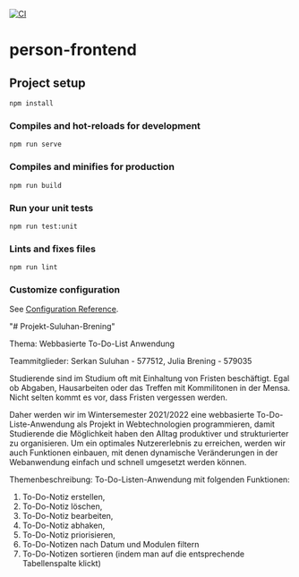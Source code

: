 [![CI](https://github.com/Serkan11111/WEBTECH_WS-21-22_Brening_Suluhan_frontend/actions/workflows/ci.yml/badge.svg)](https://github.com/Serkan11111/WEBTECH_WS-21-22_Brening_Suluhan_frontend/actions/workflows/ci.yml)

# person-frontend

## Project setup
```
npm install
```

### Compiles and hot-reloads for development
```
npm run serve
```

### Compiles and minifies for production
```
npm run build
```

### Run your unit tests
```
npm run test:unit
```

### Lints and fixes files
```
npm run lint
```

### Customize configuration
See [Configuration Reference](https://cli.vuejs.org/config/).

"# Projekt-Suluhan-Brening"

Thema: Webbasierte To-Do-List Anwendung

Teammitglieder: Serkan Suluhan - 577512, Julia Brening - 579035


Studierende sind im Studium oft mit Einhaltung von Fristen beschäftigt. Egal ob Abgaben, Hausarbeiten oder das Treffen mit Kommilitonen in der Mensa.
Nicht selten kommt es vor, dass Fristen vergessen werden.

Daher werden wir im Wintersemester 2021/2022 eine webbasierte To-Do-Liste-Anwendung als Projekt in Webtechnologien programmieren, damit Studierende die Möglichkeit haben den Alltag produktiver und strukturierter zu organisieren.
Um ein optimales Nutzererlebnis zu erreichen, werden wir auch Funktionen einbauen, mit denen dynamische Veränderungen in der Webanwendung einfach und schnell umgesetzt werden können.

Themenbeschreibung: To-Do-Listen-Anwendung mit folgenden Funktionen:

1. To-Do-Notiz erstellen,
2. To-Do-Notiz löschen,
3. To-Do-Notiz bearbeiten,
4. To-Do-Notiz abhaken,
5. To-Do-Notiz priorisieren,
6. To-Do-Notizen nach Datum und Modulen filtern
7. To-Do-Notizen sortieren (indem man auf die entsprechende Tabellenspalte klickt)